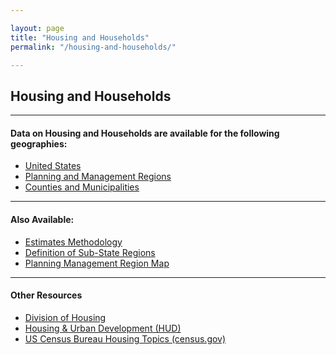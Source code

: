 ```yaml
---

layout: page
title: "Housing and Households"
permalink: "/housing-and-households/"

---
```


## Housing and Households

- - -

#### Data on Housing and Households are available for the following geographies:

- [United States](/housing-and-households/united-states/)
- [Planning and Management Regions](/housing-and-households/planning-and-management-regions/)
- [Counties and Municipalities](/housing-and-households/counties-and-municipalities/)

- - -

#### Also Available:

- [Estimates Methodology](https://drive.google.com/file/d/0B0m67XbcqVYRSl9pcU9Sek9aQzA/view?usp=sharing)
- [Definition of Sub-State Regions](https://drive.google.com/file/d/0B0m67XbcqVYRMDUyMTRoRkdEVzg/view?usp=sharing)
- [Planning Management Region Map](https://drive.google.com/open?id=0B2oqdPZKJqK7VjNuRWdiYnRhbnM)

- - -

#### Other Resources

- [Division of Housing](https://www.colorado.gov/pacific/dola/division-housing)
- [Housing & Urban Development (HUD)](http://www.huduser.org/portal/)
- [US Census Bureau Housing Topics (census.gov)](http://www.census.gov/housing/)
